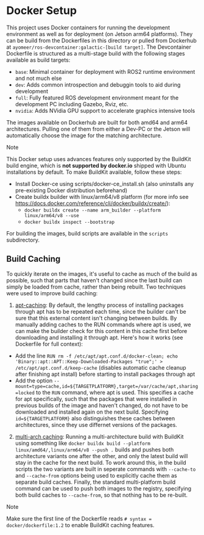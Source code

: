 # Docker Setup

This project uses Docker containers for running the development environment as well as for deployment (on Jetson arm64 platforms). They can be build from the Dockerfiles in this directory or pulled from Dockerhub at `ayomeer/ros-devcontainer:galactic-[build target]`. The Devcontainer Dockerfile is structured as a multi-stage build with the following stages available as build targets:

- `base`:    Minimal container for deployment with ROS2 runtime environment and not much else
- `dev`:     Adds common introspection and debuggin tools to aid during development
- `full`:    Fully featured ROS development environment meant for the development PC including Gazebo, Rviz, etc.
- `nvidia`:  Adds NVidia GPU support to accelerate graphics intensive tools

The images available on Dockerhub are built for both amd64 and arm64 architectures. Pulling one of them from either a Dev-PC or the Jetson will automatically choose the image for the matching architecture. 

> [!NOTE]
> This Docker setup uses advances features only supported by the BuildKit build engine, which is **not supported by docker.io** shipped with Ubuntu installations by default. To make BuildKit available, follow these steps:
> - Install Docker-ce using scripts/docker-ce_install.sh (also uninstalls any pre-existing Docker distribution beforehand)
> - Create buildx builder with linux/arm64/v8 platform (for more info see https://docs.docker.com/reference/cli/docker/buildx/create/):
>    - `docker buildx create --name arm_builder --platform linux/arm64/v8 --use`
>    - `docker buildx inspect --bootstrap`

 
For building the images, build scripts are available in the `scripts` subdirectory.
      
## Build Caching
To quickly iterate on the images, it's useful to cache as much of the build as possible, such that parts that haven't changed since the last build can simply be loaded from cache, rather than being rebuilt. Two techniques were used to improve build caching:

1) [apt-caching](https://github.com/moby/buildkit/blob/master/frontend/dockerfile/docs/reference.md#run---mounttypecache):
By default, the lengthy process of installing packages through apt has to be repeated each time, since the builder can't be sure that this external content isn't changing between builds. By manually adding caches to the RUN commands where apt is used, we can make the builder check for this content in this cache first before downloading and installing it through apt. Here's how it works (see Dockerfile for full context):

- Add the line `RUN rm -f /etc/apt/apt.conf.d/docker-clean; echo 'Binary::apt::APT::Keep-Downloaded-Packages "true";' > /etc/apt/apt.conf.d/keep-cache` (disables automatic cache cleanup after finishing apt install) before starting to install packages through apt
- Add the option `--mount=type=cache,id=${TARGETPLATFORM},target=/var/cache/apt,sharing=locked` to the `RUN` command, where apt is used. This specifies a cache for apt specifically, such that the packages that were installed in previous builds of the image and haven't changed, do not have to be downloaded and installed again on the next build. Specifying `id=${TARGETPLATFORM}` also distinguishes these caches between architectures, since they use differnet versions of the packages.


2) [multi-arch caching](https://github.com/docker/buildx/discussions/1382): 
Running a multi-architecture build with BuildKit using something like `docker buildx build --platform linux/amd64/,linux/arm64/v8 --push .` builds and pushes both architecture variants one after the other, and only the latest build will stay in the cache for the next build. To work around this, in the build scripts the two variants are built in seperate commands with `--cache-to` and `--cache-from` options being used to explicitly cache them as separate build caches. Finally, the standard multi-platform build command can be used to push both images to the registry, specifying both build caches to `--cache-from`, so that nothing has to be re-built.

> [!NOTE]
> Make sure the first line of the Dockerfile reads `# syntax = docker/dockerfile:1.2` to enable BuildKit caching features.

